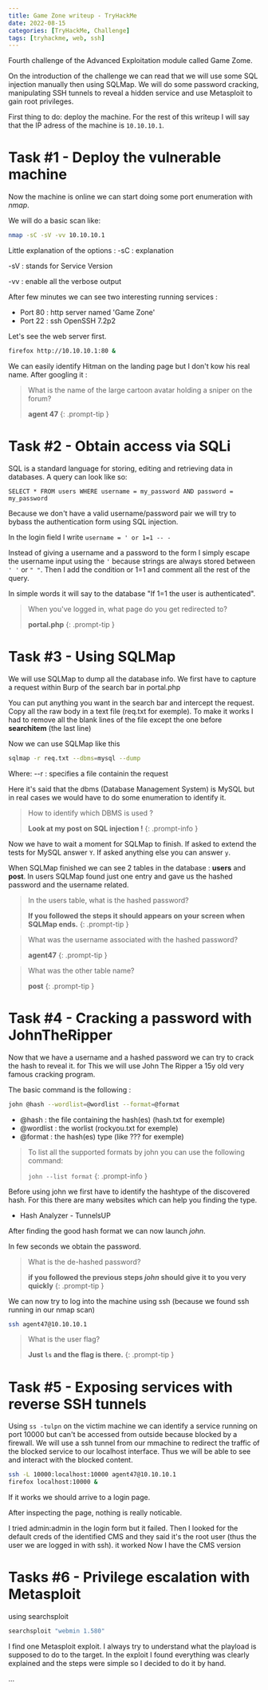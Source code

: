 ```yaml
---
title: Game Zone writeup - TryHackMe
date: 2022-08-15
categories: [TryHackMe, Challenge]
tags: [tryhackme, web, ssh]
---
```


Fourth challenge of the Advanced Exploitation module called Game Zome.

On the introduction of the challenge we can read that we will use some SQL injection manually then using SQLMap. We will do some password cracking, manipulating SSH tunnels to reveal a hidden service and use Metasploit to gain root privileges.

First thing to do: deploy the machine.
For the rest of this writeup I will say that the IP adress of the machine is `10.10.10.1`.

# Task #1 - Deploy the vulnerable machine
Now the machine is online we can start doing some port enumeration with _nmap_.

We will do a basic scan like: 

````bash
nmap -sC -sV -vv 10.10.10.1
````

Little explanation of the options :
-sC
: explanation

-sV
: stands for Service Version

-vv
: enable all the verbose output

After few minutes we can see two interesting running services :
* Port 80 : http server named 'Game Zone'
* Port 22 : ssh OpenSSH 7.2p2

Let's see the web server first.

````bash
firefox http://10.10.10.1:80 & 
````

We can easily identify Hitman on the landing page but I don't kow his real name. After googling it :

> What is the name of the large cartoon avatar holding a sniper on the forum? 
> 
> __agent 47__
{: .prompt-tip }

# Task #2 - Obtain access via SQLi
SQL is a standard language for storing, editing and retrieving data in databases. A query can look like so:

``SELECT * FROM users WHERE username = my_password AND password = my_password``

Because we don't have a valid username/password pair we will try to bybass the authentication form using SQL injection.

In the login field I write ``username = ' or 1=1 -- -``

Instead of giving a username and a password to the form I simply escape the username input using the `'` because strings are always stored between `' '` or `" "`. Then I add the condition or 1=1 and comment all the rest of the query.

In simple words it will say to the database "If 1=1 the user is authenticated". 

> When you've logged in, what page do you get redirected to?
> 
> __portal.php__
{: .prompt-tip }

# Task #3 - Using SQLMap
We will use SQLMap to dump all the database info.
We first have to capture a request within Burp of the search bar in portal.php

You can put anything you want in the search bar and intercept the request.
Copy all the raw body in a text file (req.txt for exemple). To make it works I had to remove all the blank lines of the file except the one before __searchitem__ (the last line)

Now we can use SQLMap like this

````bash
sqlmap -r req.txt --dbms=mysql --dump
````

Where:
--r
: specifies a file containin the request

Here it's said that the dbms (Database Management System) is MySQL but in real cases we would have to do some enumeration to identify it.

> How to identify which DBMS is used ?
>
> __Look at my post on SQL injection !__
{: .prompt-info }

Now we have to wait a moment for SQLMap to finish. If asked to extend the tests for MySQL answer ``Y``. If asked anything else you can answer ``y``.

When SQLMap finished we can see 2 tables in the database : __users__ and __post__.
In users SQLMap found just one entry and gave us the hashed password and the username related.

> In the users table, what is the hashed password?
>
> __If you followed the steps it should appears on your screen when SQLMap ends.__
{: .prompt-tip }

> What was the username associated with the hashed password?
>
> __agent47__
{: .prompt-tip }

>What was the other table name?
>
> __post__
{: .prompt-tip }

# Task #4 - Cracking a password with JohnTheRipper
Now that we have a username and a hashed password we can try to crack the hash to reveal it.
for This we will use John The Ripper a 15y old very famous cracking program.

The basic command is the following :

````bash
john @hash --wordlist=@wordlist --format=@format
````

- @hash
: the file containing the hash(es) (hash.txt for exemple)
- @wordlist
: the worlist (rockyou.txt for exemple)
- @format
: the hash(es) type (like ??? for exemple)

>To list all the supported formats by john you can use the following command:
>
> ``john --list format``
{: .prompt-info }

Before using john we first have to identify the hashtype of the discovered hash.
For this there are many websites which can help you finding the type.
- Hash Analyzer - TunnelsUP

After finding the good hash format we can now launch _john_.

In few seconds we obtain the password.

>What is the de-hashed password?
>
> __if you followed the previous steps _john_ should give it to you very quickly__
{: .prompt-tip }

We can now try to log into the machine using ssh (because we found ssh running in our nmap scan)

````bash
ssh agent47@10.10.10.1
````

>What is the user flag?
>
> __Just ``ls`` and the flag is there.__
{: .prompt-tip }

# Task #5 - Exposing services with reverse SSH tunnels
Using ``ss -tulpn`` on the victim machine we can identify a service running on port 10000 but can't be accessed from outside because blocked by a firewall.
We will use a ssh tunnel from our mmachine to redirect the traffic of the blocked service to our localhost interface. Thus we will be able to see and interact with the blocked content.

````bash
ssh -L 10000:localhost:10000 agent47@10.10.10.1
firefox localhost:10000 &
````

If it works we should arrive to a login page.

After inspecting the page, nothing is really noticable.

I tried admin:admin in the login form but it failed.
Then I looked for the default creds of the identified CMS and they said it's the root user (thus the user we are logged in with ssh).
it worked
Now I have the CMS version

# Tasks #6 - Privilege escalation with Metasploit
using searchsploit
````bash
searchsploit "webmin 1.580"
````
I find one Metasploit exploit. I always try to understand what the playload is supposed to do to the target. In the exploit I found everything was clearly explained and the steps were simple so I decided to do it by hand.

...